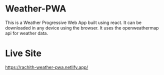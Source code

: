 # Weather-PWA
This is a Weather Progressive Web App built using react. It can be downloaded in any device using the browser.
It uses the openweathermap api for weather data.

# Live Site
https://rachith-weather-pwa.netlify.app/
